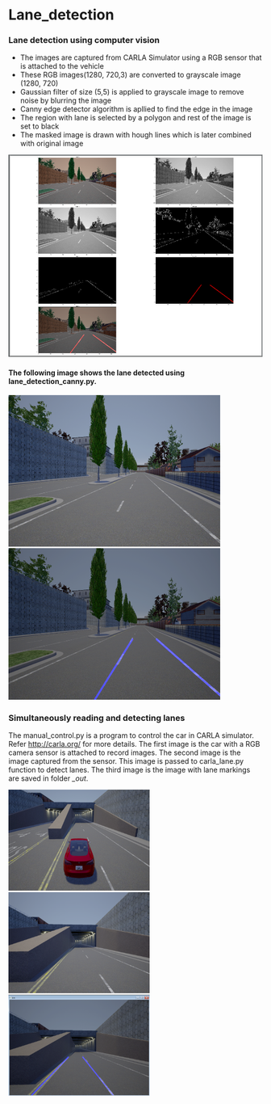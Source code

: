 # Lane_detection

### Lane detection using computer vision

* The images are captured from CARLA Simulator using a RGB sensor that is attached to the vehicle </br> 
* These RGB images(1280, 720,3) are converted to grayscale image (1280, 720) </br> 
* Gaussian filter of size (5,5) is applied to grayscale image to remove noise by blurring the image </br>
* Canny edge detector algorithm is apllied to find the edge in the image </br>
* The region with lane is selected by a polygon and rest of the image is set to black </br> 
* The masked image is drawn with hough lines which is later combined with original image </br>

<img src="./images/plot.PNG" alt="image_"	title="The ouput images of each step" width="840" height="400" />

#### The following image shows the lane detected using lane_detection_canny.py.

<p float="left">
  <img src="./data/00002498.png" alt="image_"	title="image from simulator" width="420" height="300" />
  <img src="./_out/lane.PNG" alt="lane_"	title="Lane detected" width="420" height="300" /> 
</p>

### Simultaneously reading and detecting lanes

The manual_control.py is a program to control the car in CARLA simulator. Refer http://carla.org/ for more details. The first image is the car with a RGB camera sensor is attached to record images. The second image is the image captured from the sensor. This image is passed to carla_lane.py function to detect lanes. The third image is the image with lane markings are saved in folder *_out*. 

<p float="left">
  <img src="./images/carla_driving.png" alt="car"	title="Car with RGB sensor" width="280" height="200" />
  <img src="./data/test.png" alt="image"	title="Image captured from sensor" width="280" height="200" /> 
  <img src="./_out/lane_whiledriving.PNG" alt="lane"	title="Lane detected" width="280" height="200" />
</p>
